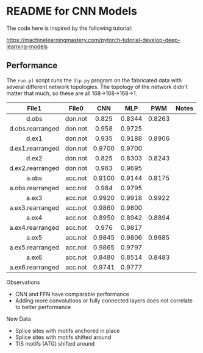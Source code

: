 README for CNN Models
==================================

The code here is inspired by the following tutorial:

https://machinelearningmastery.com/pytorch-tutorial-develop-deep-learning-models

## Performance ##

The `run.pl` script runs the `3lp.py` program on the fabricated data
with several different network topologies. The topology of the network
didn't matter that much, so these are all 168->168->168->1.

| File1            |  File0  |  CNN   |  MLP   |   PWM  | Notes
|:----------------:|:-------:|:------:|:------:|:------:|:--------------
| d.obs            | don.not | 0.825  | 0.8344 | 0.8263 |
| d.obs.rearranged | don.not | 0.958  | 0.9725 |        |
| d.ex1            | don.not | 0.935  | 0.9188 | 0.8906 |
| d.ex1.rearranged | don.not | 0.9700 | 0.9700 |        |
| d.ex2            | don.not | 0.825  | 0.8303 | 0.8243 |
| d.ex2.rearranged | don.not | 0.963  | 0.9695 |        |
| a.obs            | acc.not | 0.9100 | 0.9144 | 0.9175 |
| a.obs.rearranged | acc.not | 0.984  | 0.9795 |        |
| a.ex3            | acc.not | 0.9920 | 0.9918 | 0.9922 |
| a.ex3.rearranged | acc.not | 0.9860	| 0.9800 |        |
| a.ex4            | acc.not | 0.8950 | 0.8942 | 0.8894 |
| a.ex4.rearranged | acc.not | 0.976	| 0.9817 |        |
| a.ex5            | acc.not | 0.9845 | 0.9806 | 0.9685 |
| a.ex5.rearranged | acc.not | 0.9865 | 0.9797 |        |
| a.ex6            | acc.not | 0.8480 | 0.8514 | 0.8483 |
| a.ex6.rearranged | acc.not | 0.9741	| 0.9777 |        |

Observations
+ CNN and FFN have comparable performance
+ Adding more convolutions or fully connected layers does not correlate to better performance


New Data
+ Splice sites with motifs anchored in place
+ Splice sites with motifs shifted around
+ TIS motifs (ATG) shifted around
